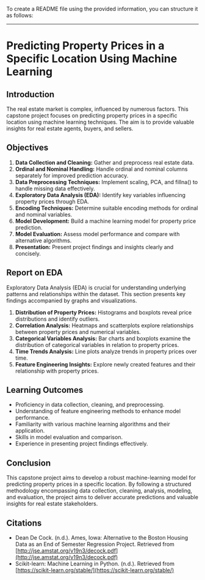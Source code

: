 To create a README file using the provided information, you can structure it as follows:

---

# Predicting Property Prices in a Specific Location Using Machine Learning

## Introduction
The real estate market is complex, influenced by numerous factors. This capstone project focuses on predicting property prices in a specific location using machine learning techniques. The aim is to provide valuable insights for real estate agents, buyers, and sellers.

## Objectives
1. **Data Collection and Cleaning:** Gather and preprocess real estate data.
2. **Ordinal and Nominal Handling:** Handle ordinal and nominal columns separately for improved prediction accuracy.
3. **Data Preprocessing Techniques:** Implement scaling, PCA, and fillna() to handle missing data effectively.
4. **Exploratory Data Analysis (EDA):** Identify key variables influencing property prices through EDA.
5. **Encoding Techniques:** Determine suitable encoding methods for ordinal and nominal variables.
6. **Model Development:** Build a machine learning model for property price prediction.
7. **Model Evaluation:** Assess model performance and compare with alternative algorithms.
8. **Presentation:** Present project findings and insights clearly and concisely.

## Report on EDA
Exploratory Data Analysis (EDA) is crucial for understanding underlying patterns and relationships within the dataset. This section presents key findings accompanied by graphs and visualizations.

1. **Distribution of Property Prices:** Histograms and boxplots reveal price distributions and identify outliers.
2. **Correlation Analysis:** Heatmaps and scatterplots explore relationships between property prices and numerical variables.
3. **Categorical Variables Analysis:** Bar charts and boxplots examine the distribution of categorical variables in relation to property prices.
4. **Time Trends Analysis:** Line plots analyze trends in property prices over time.
5. **Feature Engineering Insights:** Explore newly created features and their relationship with property prices.

## Learning Outcomes
- Proficiency in data collection, cleaning, and preprocessing.
- Understanding of feature engineering methods to enhance model performance.
- Familiarity with various machine learning algorithms and their application.
- Skills in model evaluation and comparison.
- Experience in presenting project findings effectively.

## Conclusion
This capstone project aims to develop a robust machine-learning model for predicting property prices in a specific location. By following a structured methodology encompassing data collection, cleaning, analysis, modeling, and evaluation, the project aims to deliver accurate predictions and valuable insights for real estate stakeholders.

## Citations
- Dean De Cock. (n.d.). Ames, Iowa: Alternative to the Boston Housing Data as an End of Semester Regression Project. Retrieved from [http://jse.amstat.org/v19n3/decock.pdf](http://jse.amstat.org/v19n3/decock.pdf)
- Scikit-learn: Machine Learning in Python. (n.d.). Retrieved from [https://scikit-learn.org/stable/](https://scikit-learn.org/stable/)


